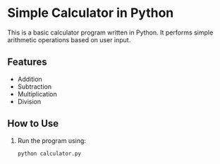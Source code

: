 # Simple Calculator in Python

This is a basic calculator program written in Python. It performs simple arithmetic operations based on user input.

## Features

- Addition
- Subtraction
- Multiplication
- Division

## How to Use

1. Run the program using:

   ```bash
   python calculator.py
